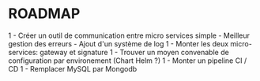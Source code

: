 # ROADMAP

1 - Créer un outil de communication entre micro services simple
        - Meilleur gestion des erreurs
        - Ajout d'un système de log
1 - Monter les deux micro-services: gateway et signature
1 - Trouver un moyen convenable de configuration par environement (Chart Helm ?)
1 - Monter un pipeline CI / CD
1 - Remplacer MySQL par Mongodb
